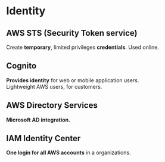 # Identity

## AWS STS (Security Token service)

Create **temporary**, limited privileges **credentials**. Used online.

## Cognito

**Provides identity** for web or mobile application users.  
Lightweight AWS users, for customers.

## AWS Directory Services

**Microsoft AD integration.**

## IAM Identity Center

**One login for all AWS accounts** in a organizations.
